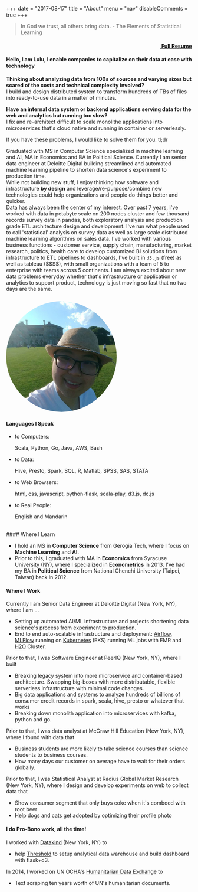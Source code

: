 +++
date = "2017-08-17"
title = "About"
menu = "nav"
disableComments = true
+++

<div class="row">
    <div class="amp col-md-8">
    <blockquote>In God we trust, all others bring data. - The Elements of Statistical Learning</blockquote>
</div>
<div class="amp col-md-4" style="text-align: right">
    <h4><i class="fa fa-file-text-o"></i><a href="/post/2016-04-04-resume-share/">&nbsp;Full Resume</a></h4>
</div>
</div>

#### Hello, I am Lulu, I enable companies to capitalize on their data at ease with technology

**Thinking about analyzing data from 100s of sources and varying sizes but scared of the costs and technical complexity involved?**   
I build and design distributed system to transform hundreds of TBs of files into ready-to-use data in a matter of minutes.

**Have an internal data system or backend applications serving data for the web and analytics but running too slow?**     
I fix and re-architect difficult to scale monolithe applications into microservices that's cloud native and running in container or serverlessly.

If you have these problems, I would like to solve them for you. <a data-toggle="collapse" data-target=".tldr">tl;dr</a>

<div class="tldr collapse" style="margin-top: 2%">
    Graduated with MS in Computer Science specialized in machine learning and AI, MA in Economics and BA in Political Science. Currently I am senior data engineer at Deloitte Digital building streamlined and automated machine learning pipeline to shorten data science's experiment to production time. <br>
    While not building new stuff, I enjoy thinking how software and infrastructure <b>by design</b> and leverage/re-purpose/combine new technologies could help organizations and people do things better and quicker.<br>
    Data has always been the center of my interest. Over past 7 years, I've worked with data in petabyte scale on 200 nodes cluster and few thousand records survey data in pandas, both exploratory analysis and production grade ETL architecture design and development. I've run what people used to call 'statistical' analysis on survey data as well as large scale distributed machine learning algorithms on sales data. I've worked with various business functions - customer service, supply chain, manufacturing, market research, politics, health care to develop customized BI solutions from infrastructure to ETL pipelines to dashboards, I've built in <code>d3.js</code> (free) as well as tableau ($$$$), with small organizations with a team of 5 to enterprise with teams across 5 continents. I am always excited about new data problems everyday whether that's infrastructure or application or analytics to support product, technology is just moving so fast that no two days are the same.

</div>

<div class="row" style="margin-top: 5%">
    <div class="col-md-6" style="display:table-cell; vertical-align:middle; text-align:center">
        <img src="/profile_pic.jpg" width="300" style="border-radius: 50%;" />
    </div>
    <div class="col-md-6">
        <h4> <i class="fa fa-commenting-o"></i> Languages I Speak </h4>
        <ul>
            <li>to Computers:</li>
            <p class="amp-right">Scala, Python, Go, Java, AWS, Bash</p>
            <li>to Data:</li>
            <p class="amp-right">Hive, Presto, Spark, SQL, R, Matlab, SPSS, SAS, STATA</p>
            <li>to Web Browsers:</li>
            <p class="amp-right">html, css, javascript, python-flask, scala-play, d3.js, dc.js</p>
            <li>to Real People:</li>
            <p class="amp-right">English and Mandarin</p>
        </ul>
    </div>
</div>

<br>
#### <i class="fa fa-graduation-cap"></i> Where I Learn

* I hold an MS in **Computer Science** from Gerogia Tech, where I focus on **Machine Learning** and **AI**. 
* Prior to this, I graduated with MA in **Economics** from Syracuse University (NY), where I specialized in **Econometrics** in 2013. I've had my BA in **Political Science** from National Chenchi University (Taipei, Taiwan) back in 2012.

#### <i class="fa fa-suitcase"></i> Where I Work

<p class="amp-left">Currently I am Senior Data Engineer at Deloitte Digital (New York, NY), where I am ...</p>

* Setting up automated AI/ML infrastructure and projects shortening data science's process from experiment to production.
* End to end auto-scalable infrastructure and deployment: [Airflow](https://airflow.apache.org/), [MLFlow](https://mlflow.org/) running on [Kubernetes](https://kubernetes.io/) (EKS) running ML jobs with EMR and [H2O](https://www.h2o.ai/) Cluster.

<p class="amp-left">Prior to that, I was Software Engineer at PeerIQ (New York, NY), where I built</p>

* Breaking legacy system into more microservice and container-based architecture. Swapping big-boxes with more distributable, flexible serverless infrastructure with minimal code changes.
* Big data applications and systems to analyze hundreds of billions of consumer credit records in spark, scala, hive, presto or whatever that works
* Breaking down monolith application into microservices with kafka, python and go.

<p class="amp-left">Prior to that, I was data analyst at McGraw Hill Education (New York, NY), where I found with data that</p>

* Business students are more likely to take science courses than science students to business courses.
* How many days our customer on average have to wait for their orders globally.

<p class="amp-left">Prior to that, I was Statistical Analyst at Radius Global Market Research (New York, NY), where I design and develop experiments on web to collect data that</p>

* Show consumer segment that only buys coke when it's comboed with root beer
* Help dogs and cats get adopted by optimizing their profile photo

#### <i class="fa fa-lightbulb-o"></i> I do Pro-Bono work, all the time!

<p class="amp-left"> I worked with <a href="http://www.datakind.org/">Datakind</a> (New York, NY) to</p>

* help [Threshold](http://www.thresholds.org/) to setup analytical data warehouse and build dashboard with flask+d3.

<p class="amp-left"> In 2014, I worked on UN OCHA's <a href="http://data.hdx.rwlabs.org/">Humanitarian Data Exchange</a> to</p>

* Text scraping ten years worth of UN's humanitarian documents.
